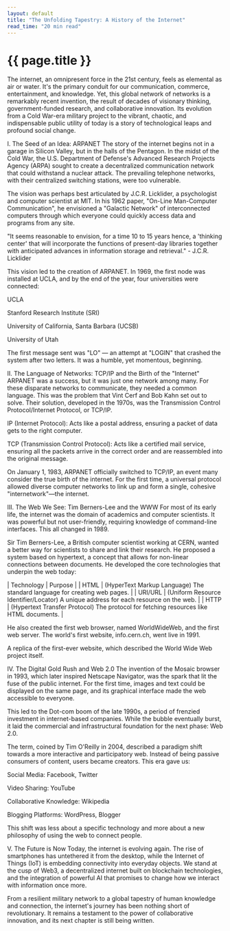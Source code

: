 ```yaml
---
layout: default
title: "The Unfolding Tapestry: A History of the Internet"
read_time: "20 min read"
---
```


# {{ page.title }}

The internet, an omnipresent force in the 21st century, feels as elemental as air or water. It's the primary conduit for our communication, commerce, entertainment, and knowledge. Yet, this global network of networks is a remarkably recent invention, the result of decades of visionary thinking, government-funded research, and collaborative innovation. Its evolution from a Cold War-era military project to the vibrant, chaotic, and indispensable public utility of today is a story of technological leaps and profound social change.

I. The Seed of an Idea: ARPANET
The story of the internet begins not in a garage in Silicon Valley, but in the halls of the Pentagon. In the midst of the Cold War, the U.S. Department of Defense's Advanced Research Projects Agency (ARPA) sought to create a decentralized communication network that could withstand a nuclear attack. The prevailing telephone networks, with their centralized switching stations, were too vulnerable.

The vision was perhaps best articulated by J.C.R. Licklider, a psychologist and computer scientist at MIT. In his 1962 paper, "On-Line Man-Computer Communication", he envisioned a "Galactic Network" of interconnected computers through which everyone could quickly access data and programs from any site.

"It seems reasonable to envision, for a time 10 to 15 years hence, a 'thinking center' that will incorporate the functions of present-day libraries together with anticipated advances in information storage and retrieval." - J.C.R. Licklider

This vision led to the creation of ARPANET. In 1969, the first node was installed at UCLA, and by the end of the year, four universities were connected:

UCLA

Stanford Research Institute (SRI)

University of California, Santa Barbara (UCSB)

University of Utah

The first message sent was "LO" — an attempt at "LOGIN" that crashed the system after two letters. It was a humble, yet momentous, beginning.

II. The Language of Networks: TCP/IP and the Birth of the "Internet"
ARPANET was a success, but it was just one network among many. For these disparate networks to communicate, they needed a common language. This was the problem that Vint Cerf and Bob Kahn set out to solve. Their solution, developed in the 1970s, was the Transmission Control Protocol/Internet Protocol, or TCP/IP.

IP (Internet Protocol): Acts like a postal address, ensuring a packet of data gets to the right computer.

TCP (Transmission Control Protocol): Acts like a certified mail service, ensuring all the packets arrive in the correct order and are reassembled into the original message.

On January 1, 1983, ARPANET officially switched to TCP/IP, an event many consider the true birth of the internet. For the first time, a universal protocol allowed diverse computer networks to link up and form a single, cohesive "internetwork"—the internet.

III. The Web We See: Tim Berners-Lee and the WWW
For most of its early life, the internet was the domain of academics and computer scientists. It was powerful but not user-friendly, requiring knowledge of command-line interfaces. This all changed in 1989.

Sir Tim Berners-Lee, a British computer scientist working at CERN, wanted a better way for scientists to share and link their research. He proposed a system based on hypertext, a concept that allows for non-linear connections between documents. He developed the core technologies that underpin the web today:

| Technology | Purpose |
| HTML | (HyperText Markup Language) The standard language for creating web pages. |
| URI/URL | (Uniform Resource Identifier/Locator) A unique address for each resource on the web. |
| HTTP | (Hypertext Transfer Protocol) The protocol for fetching resources like HTML documents. |

He also created the first web browser, named WorldWideWeb, and the first web server. The world's first website, info.cern.ch, went live in 1991.

A replica of the first-ever website, which described the World Wide Web project itself.

IV. The Digital Gold Rush and Web 2.0
The invention of the Mosaic browser in 1993, which later inspired Netscape Navigator, was the spark that lit the fuse of the public internet. For the first time, images and text could be displayed on the same page, and its graphical interface made the web accessible to everyone.

This led to the Dot-com boom of the late 1990s, a period of frenzied investment in internet-based companies. While the bubble eventually burst, it laid the commercial and infrastructural foundation for the next phase: Web 2.0.

The term, coined by Tim O'Reilly in 2004, described a paradigm shift towards a more interactive and participatory web. Instead of being passive consumers of content, users became creators. This era gave us:

Social Media: Facebook, Twitter

Video Sharing: YouTube

Collaborative Knowledge: Wikipedia

Blogging Platforms: WordPress, Blogger

This shift was less about a specific technology and more about a new philosophy of using the web to connect people.

V. The Future is Now
Today, the internet is evolving again. The rise of smartphones has untethered it from the desktop, while the Internet of Things (IoT) is embedding connectivity into everyday objects. We stand at the cusp of Web3, a decentralized internet built on blockchain technologies, and the integration of powerful AI that promises to change how we interact with information once more.

From a resilient military network to a global tapestry of human knowledge and connection, the internet's journey has been nothing short of revolutionary. It remains a testament to the power of collaborative innovation, and its next chapter is still being written.
